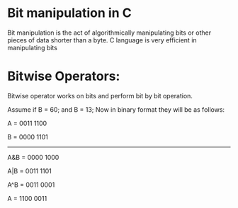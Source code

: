 # Bit manipulation in C
 Bit manipulation is the act of algorithmically manipulating bits or other pieces of data shorter than a byte. C language is very efficient in manipulating bits

# Bitwise Operators:
Bitwise operator works on bits and perform bit by bit operation.

Assume if B = 60; and B = 13; Now in binary format they will be as follows:

A = 0011 1100

B = 0000 1101

-----------------

A&B = 0000 1000

A|B = 0011 1101

A^B = 0011 0001

A  = 1100 0011
